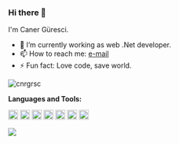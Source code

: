 ### Hi there 👋

I'm Caner Güresci.

- 🔭 I’m currently working as web .Net developer.
- 📫 How to reach me: [e-mail](mailto:cnrgrsc@gmail.com)
- ⚡ Fun fact: Love code, save world.

<p><img src="https://komarev.com/ghpvc/?username=cnrgrsc"%20 alt="cnrgrsc"/></p>

**Languages and Tools:**  


<code><img height="20" src="https://user-images.githubusercontent.com/54549934/93968941-5fa12f80-fd88-11ea-9595-e09a3e04931c.png"></code>
<code><img height="20" src="https://user-images.githubusercontent.com/54549934/93968998-7cd5fe00-fd88-11ea-9138-c2972d4f54e6.png"></code>
<code><img height="20" src="https://user-images.githubusercontent.com/54549934/93969019-88292980-fd88-11ea-873e-000f1b4d36cd.png"></code>
<code><img height="20" src="https://user-images.githubusercontent.com/54549934/93969039-95deaf00-fd88-11ea-892a-cce00b080482.png"></code>
<code><img height="20" src="https://user-images.githubusercontent.com/54549934/93969064-a2630780-fd88-11ea-8ac0-ad280f1f2c95.png"></code>
<code><img height="20" src="https://user-images.githubusercontent.com/54549934/93969089-b1e25080-fd88-11ea-8ff6-16d721c451e1.png"></code>
<code><img height="20" src="https://user-images.githubusercontent.com/54549934/93969585-d7238e80-fd89-11ea-9f99-be41b751c27e.png"></code>


<a href="https://github.com/anuraghazra/github-readme-stats">
  <img align="left" src="https://github-readme-stats.vercel.app/api/top-langs/?username=cnrgrsc" />
</a>
